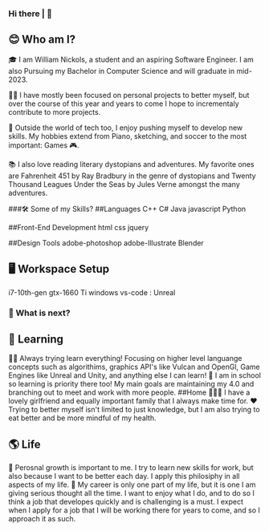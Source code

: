 ### Hi there | 👋 

## 😊 Who am I?

🎓 I am William Nickols, a student and an aspiring Software Engineer. I am also Pursuing my Bachelor in Computer Science and will graduate in mid-2023.

👨‍💻 I have mostly been focused on personal projects to better myself, but over the course of this year and years to come I hope to incrementaly contribute to more projects. 

🎹 Outside the world of tech too, I enjoy pushing myself to develop new skills. My hobbies extend from Piano, sketching, and soccer to the most important: Games 🎮.

📚 I also love reading literary dystopians and adventures. My favorite ones are Fahrenheit 451 by Ray Bradbury in the genre of dystopians and Twenty Thousand Leagues Under the Seas by Jules Verne amongst the many adventures.


###🛠️ Some of my Skills?
##Languages
C++ C# Java javascript Python

##Front-End Development
html css jquery

##Design Tools
adobe-photoshop adobe-Illustrate Blender

## 🖥️ Workspace Setup
i7-10th-gen gtx-1660 Ti windows vs-code : Unreal
<br />

### 🚪 What is next?
## 📖 Learning 
🧑‍💻 Always trying learn everything! Focusing on higher level languange concepts such as algorithims, graphics API's like Vulcan and OpenGl,
Game Engines like Unreal and Unity, and anything else I can learn!
🏫 I am in school so learning is priority there too! My main goals are maintaining my 4.0 and branching out to meet and work with more people. 
##Home
👨‍👩‍👧 I have a lovely girlfriend and equally important family that I always make time for. 
❤️ Trying to better myself isn't limited to just knowledge, but I am also trying to eat better and be more mindful of my health. 
## 🌎 Life 
🌱 Perosnal growth is important to me. I try to learn new skills for work, but also because I want to be better each day. I apply 
this philosiphy in all aspects of my life.
👔 My career is only one part of my life, but it is one I am giving serious thought all the time. I want to enjoy what I do, and 
to do so I think a job that developes quickly and is challenging is a must. I expect when I apply for a job that I will be working 
there for years to come, and so I approach it as such. 
